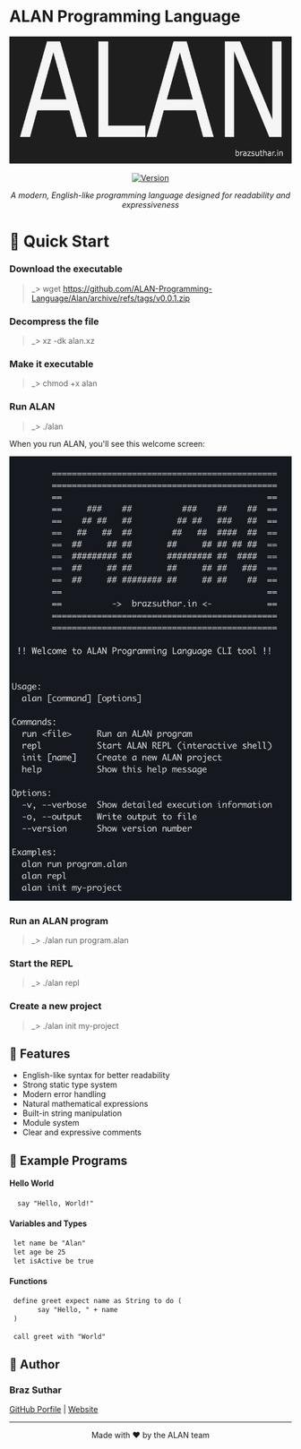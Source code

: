 # ALAN Programming Language

<div align="center">

![ALAN Logo](https://raw.githubusercontent.com/ALAN-Programming-Language/Alan/refs/heads/Braz-Suthar-logo/bitmap.jpg)


[![Version](https://img.shields.io/badge/version-0.0.1-green.svg)](https://github.com/ALAN-Programming-Language/Alan/releases/)

*A modern, English-like programming language designed for readability and expressiveness*

</div>

# 🚀 Quick Start


### Download the executable

> _> wget https://github.com/ALAN-Programming-Language/Alan/archive/refs/tags/v0.0.1.zip

### Decompress the file

> _> xz -dk alan.xz

### Make it executable

> _> chmod +x alan

###  Run ALAN

> _> ./alan

When you run ALAN, you'll see this welcome screen:

![](https://raw.githubusercontent.com/ALAN-Programming-Language/Alan/refs/heads/Braz-Suthar-logo/output.png)

### Run an ALAN program

> _> ./alan run program.alan

### Start the REPL

> _> ./alan repl

### Create a new project

> _> ./alan init my-project


## 🌟 Features

- English-like syntax for better readability
- Strong static type system
- Modern error handling
- Natural mathematical expressions
- Built-in string manipulation
- Module system
- Clear and expressive comments


## 📝 Example Programs

#### Hello World

      say "Hello, World!"

#### Variables and Types

     let name be "Alan"
     let age be 25
     let isActive be true

#### Functions

     define greet expect name as String to do ( 
           say "Hello, " + name 
     )
     
     call greet with "World"


## 👥 Author

### Braz Suthar 
[GitHub Porfile](https://github.com/Braz-Suthar)  | [Website](https://brazsuthar.in)



---

<div align="center">
Made with ❤️ by the ALAN team
</div>
